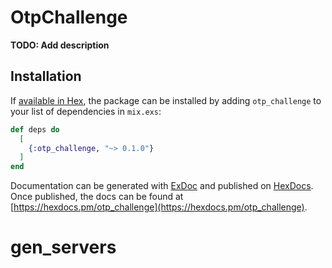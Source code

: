 # OtpChallenge

**TODO: Add description**

## Installation

If [available in Hex](https://hex.pm/docs/publish), the package can be installed
by adding `otp_challenge` to your list of dependencies in `mix.exs`:

```elixir
def deps do
  [
    {:otp_challenge, "~> 0.1.0"}
  ]
end
```

Documentation can be generated with [ExDoc](https://github.com/elixir-lang/ex_doc)
and published on [HexDocs](https://hexdocs.pm). Once published, the docs can
be found at [https://hexdocs.pm/otp_challenge](https://hexdocs.pm/otp_challenge).

# gen_servers
